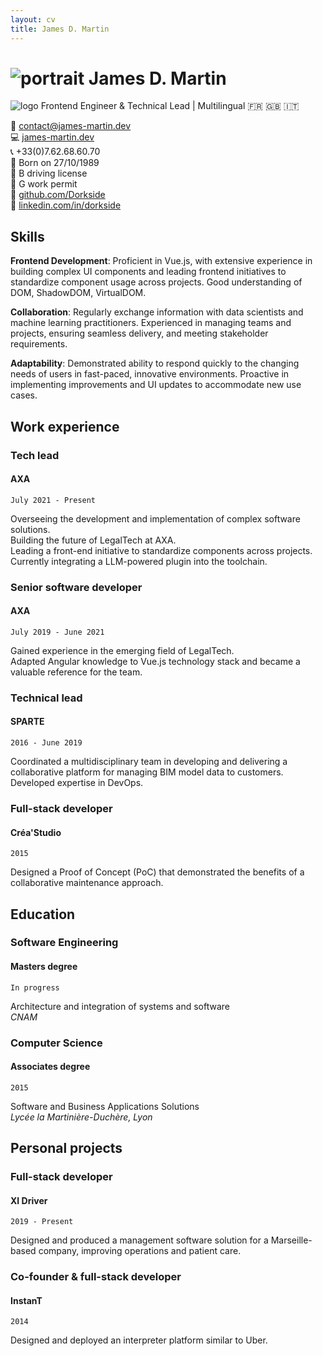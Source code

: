 ```yaml
---
layout: cv
title: James D. Martin
---
```


# ![portrait]({{site.url}}/assets/img/portrait.jpg) James D. Martin
![logo]({{site.url}}/assets/img/logo.png)
Frontend Engineer & Technical Lead | Multilingual :fr: :uk: :it:

:email: [contact@james-martin.dev](mailto:contact@james-martin.dev)  
:computer: [james-martin.dev](https://james-martin.dev)  
:telephone_receiver: +33(0)7.62.68.60.70  
:baby: Born on 27/10/1989  
:car: B driving license  
:construction_worker: G work permit  
:link: [github.com/Dorkside](https://github.com/Dorkside)  
:link: [linkedin.com/in/dorkside](https://www.linkedin.com/in/dorkside/)

## Skills
**Frontend Development**: Proficient in Vue.js, with extensive experience in building complex UI components and leading frontend initiatives to standardize component usage across projects. Good understanding of DOM, ShadowDOM, VirtualDOM.

**Collaboration**: Regularly exchange information with data scientists and machine learning practitioners. Experienced in managing teams and projects, ensuring seamless delivery, and meeting stakeholder requirements.

**Adaptability**: Demonstrated ability to respond quickly to the changing needs of users in fast-paced, innovative environments. Proactive in implementing improvements and UI updates to accommodate new use cases.

## Work experience
### __Tech lead__
#### AXA

`July 2021 - Present`

Overseeing the development and implementation of complex software solutions.  
Building the future of LegalTech at AXA.  
Leading a front-end initiative to standardize components across projects.  
Currently integrating a LLM-powered plugin into the toolchain.

### __Senior software developer__
#### AXA

`July 2019 - June 2021`

Gained experience in the emerging field of LegalTech.  
Adapted Angular knowledge to Vue.js technology stack and became a valuable reference for the team.


### __Technical lead__
#### SPARTE

`2016 - June 2019`

Coordinated a multidisciplinary team in developing and delivering a collaborative platform for managing BIM model data to customers.  
Developed expertise in DevOps.

### __Full-stack developer__
#### Créa'Studio

`2015`

Designed a Proof of Concept (PoC) that demonstrated the benefits of a collaborative maintenance approach.

## Education
### __Software Engineering__
#### Masters degree

`In progress`

Architecture and integration of systems and software  
_CNAM_

### __Computer Science__
#### Associates degree

`2015`

Software and Business Applications Solutions  
_Lycée la Martinière-Duchère, Lyon_

## Personal projects

### __Full-stack developer__
#### XI Driver

`2019 - Present`

Designed and produced a management software solution for a Marseille-based company, improving operations and patient care.

### __Co-founder & full-stack developer__
#### InstanT

`2014`

Designed and deployed an interpreter platform similar to Uber.

<!-- ### Footer

Last updated: July 2023 -->
